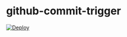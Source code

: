 # github-commit-trigger

[![Deploy](https://www.herokucdn.com/deploy/button.svg)](https://heroku.com/deploy?template=https://github.com/kamil/github-commit-trigger)
